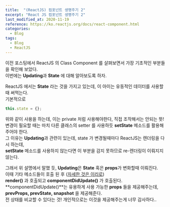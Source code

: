 ```yaml
---
title:  "(ReactJS) 컴포넌트 생명주기 2"
excerpt: "React JS 컴포넌트 생명주기 2"
last_modified_at: 2020-11-19
reference: https://ko.reactjs.org/docs/react-component.html
categories:
  - Blog
tags:
  - Blog
  - ReactJS
---
```


이전 포스팅에서 ReactJS 의 Class Component 를 살펴보면서 가장 기초적인 부분들을 확인해 보았다.  
이번에는 **Updating**과 **State** 에 대해 알아보도록 하자.  

ReactJS 에서는 **State** 라는 것을 가지고 있는데, 이 아이는 유동적인 데이터를 사용할 때 써먹는다.  
기본적으로 
```javascript
this.state = {};
```
위와 같이 사용을 하는데, 이는 private 처럼 사용해야한다, 직접 조작해서는 안되는 뜻!  
변경이 필요할 때는 마치 다른 클래스의 setter 를 사용하듯 **setState** 메소드를 활용해주어야 한다.  
그 이유는 **Updating**과 관련이 있는데, state 가 변경될때마다 ReactJS는 렌더링을 다시 하는데,  
**setState** 메소드를 사용하지 않는다면 이 부분을 감지 못하므로 re-렌더링이 이뤄지지 않는다.

그래서 위 설명에서 말했 듯, **Updating**은 **State** 혹은 **props**가 변화할때 이뤄진다.  
이때 기타 메소드들이 호출 된 후 ([자세한 것은 이리로](https://ko.reactjs.org/docs/react-component.html))  
**render()** 과 호출되고 **componentDidUpdate()** 가 호출된다.  
**componentDidUpdate()**는 유용하게 사용 가능한 **props** 들을 제공해주는데,  
**prevProps, prevState, snapshot** 을 제공해준다.  
전 상태를 비교할 수 있다는 것!
개인적으로는 이것을 제공해주는게 너무 감사하다..
